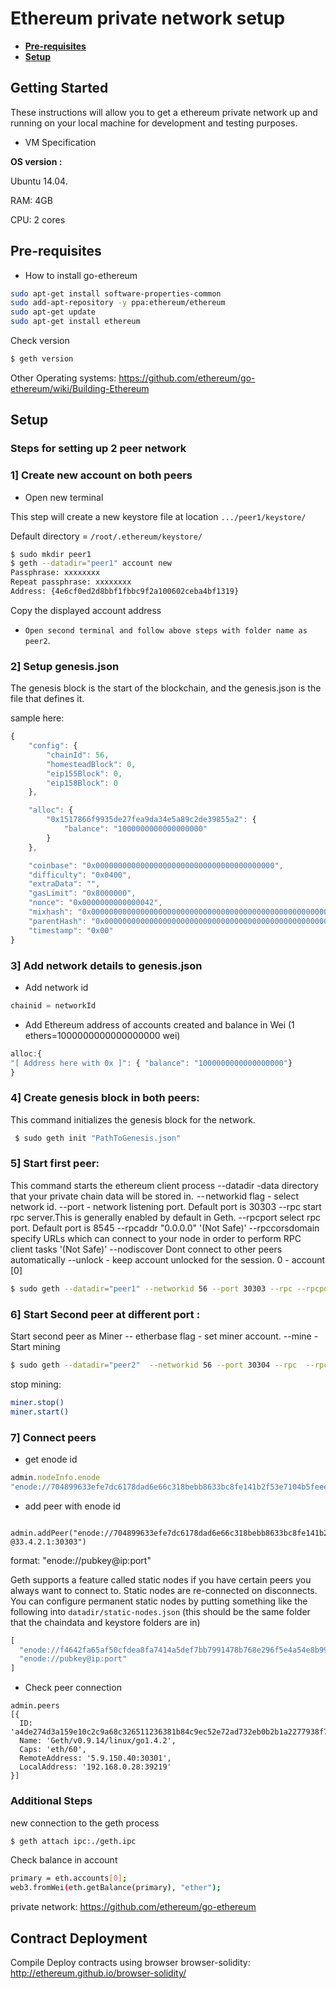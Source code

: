 # Ethereum private network setup

* **[Pre-requisites](#pre-requisites)**
* **[Setup](#setup)**

## Getting Started

These instructions will allow you to get a ethereum private network up and running on your local machine for development and testing purposes. 

* VM Specification

**OS version :** 

Ubuntu 14.04.

RAM: 4GB

CPU: 2 cores

## Pre-requisites

* How to install go-ethereum

```sh
sudo apt-get install software-properties-common
sudo add-apt-repository -y ppa:ethereum/ethereum
sudo apt-get update
sudo apt-get install ethereum
```
Check version
```sh
$ geth version
```


Other Operating systems: <https://github.com/ethereum/go-ethereum/wiki/Building-Ethereum>

## Setup


### Steps for setting up 2 peer network
###  1]  Create new account on both peers

* Open new terminal 

This step will create a new keystore file at location `.../peer1/keystore/`

Default directory = `/root/.ethereum/keystore/`


```sh
$ sudo mkdir peer1
$ geth --datadir="peer1" account new
Passphrase: xxxxxxxx
Repeat passphrase: xxxxxxxx
Address: {4e6cf0ed2d8bbf1fbbc9f2a100602ceba4bf1319}
```
 Copy the displayed account address

* `Open second terminal and follow above steps with folder name as peer2`.


###  2]  Setup genesis.json
 The genesis block is the start of the blockchain, and the genesis.json is the file that defines it.

sample here:
```javascript
{
    "config": {
        "chainId": 56,
        "homesteadBlock": 0,
        "eip155Block": 0,
        "eip158Block": 0
    },

    "alloc": {
        "0x1517866f9935de27fea9da34e5a89c2de39855a2": {
            "balance": "1000000000000000000"
        }
    },

    "coinbase": "0x0000000000000000000000000000000000000000",
    "difficulty": "0x0400",
    "extraData": "",
    "gasLimit": "0x8000000",
    "nonce": "0x0000000000000042",
    "mixhash": "0x0000000000000000000000000000000000000000000000000000000000000000",
    "parentHash": "0x0000000000000000000000000000000000000000000000000000000000000000",
    "timestamp": "0x00"
}
```


###  3]  Add network details to genesis.json

* Add network id
```javascript
chainid = networkId 
```
* Add Ethereum address of accounts created and balance in Wei (1 ethers=1000000000000000000 wei)
```javascript
alloc:{
"[ Address here with 0x ]": { "balance": "1000000000000000000"}
}
```

###  4] Create genesis block in both peers:
 This command initializes the genesis block for the network. 
```sh
 $ sudo geth init "PathToGenesis.json"
```

###  5] Start first peer:
This command starts the ethereum client process
 --datadir -data directory that your private chain data will be stored in.
 -- networkid flag - select network id.
 --port - network listening port. Default port is 30303
 --rpc start rpc server.This is generally enabled by default in Geth.
 --rpcport select rpc port. Default port is 8545
 --rpcaddr "0.0.0.0"   '(Not Safe)'
 --rpccorsdomain specify URLs which can connect to your node in order to perform RPC client tasks '(Not Safe)'
 --nodiscover Dont connect to other peers automatically
 --unlock - keep account unlocked for the session. 0 - account [0] 

```sh
$ sudo geth --datadir="peer1" --networkid 56 --port 30303 --rpc --rpcport 8545 --rpcaddr "0.0.0.0"  --rpccorsdomain "*"  --nodiscover --unlock 0 console  
```


### 6] Start Second peer at different port : 

Start second peer as Miner
 -- etherbase flag - set miner account.
 --mine - Start mining

```sh
$ sudo geth --datadir="peer2"  --networkid 56 --port 30304 --rpc  --rpcport 8546 --rpcaddr "0.0.0.0" --rpccorsdomain "*" --etherbase "0x0000000000000000000000000000000000000000" --mine --nodiscover --unlock 0 console
```
stop mining:
```sh
miner.stop()
miner.start()
```

###  7] Connect peers

* get enode id
```javascript
admin.nodeInfo.enode
"enode://704899633efe7dc6178dad6e66c318bebb8633bc8fe141b2f53e7104b5feee3f0c5eb153e634d9939e73b75c268d36a16bd5f7b15d91090452f60508455cc61d@[::]:30303"
```
* add peer with enode id
```
 admin.addPeer("enode://704899633efe7dc6178dad6e66c318bebb8633bc8fe141b2f53e7104b5feee3f0c5eb153e634d9939e73b75c268d36a16bd5f7b15d91090452f60508455cc61d
@33.4.2.1:30303")
```
format: "enode://pubkey@ip:port"

Geth supports a feature called static nodes if you have certain peers you always want to connect to. Static nodes are re-connected on disconnects. You can configure permanent static nodes by putting something like the following into `datadir/static-nodes.json` (this should be the same folder that the chaindata and keystore folders are in)

```javascript
[
  "enode://f4642fa65af50cfdea8fa7414a5def7bb7991478b768e296f5e4a54e8b995de102e0ceae2e826f293c481b5325f89be6d207b003382e18a8ecba66fbaf6416c0@33.4.2.1:30303",
  "enode://pubkey@ip:port"
]
```
* Check peer connection
```
admin.peers
[{
  ID: 'a4de274d3a159e10c2c9a68c326511236381b84c9ec52e72ad732eb0b2b1a2277938f78593cdbe734e6002bf23114d434a085d260514ab336d4acdc312db671b',
  Name: 'Geth/v0.9.14/linux/go1.4.2',
  Caps: 'eth/60',
  RemoteAddress: '5.9.150.40:30301',
  LocalAddress: '192.168.0.28:39219'
}]
```
###  Additional Steps

 new connection to the geth process
  ```sh
  $ geth attach ipc:./geth.ipc
  ```
  Check balance in account
  ```sh
  primary = eth.accounts[0];
  web3.fromWei(eth.getBalance(primary), "ether");
  ```


private network: <https://github.com/ethereum/go-ethereum>

## Contract Deployment


Compile Deploy contracts using browser 
browser-solidity:  <http://ethereum.github.io/browser-solidity/>

